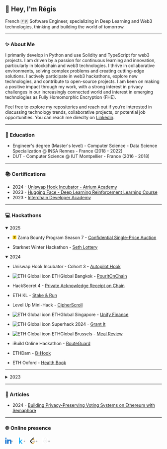 
👋 Hey, I'm Régis
-------------

French 🇫🇷 Software Engineer, specializing in Deep Learning and Web3 technologies, thinking and building the world of tomorrow.

-------------

### ✨ About Me

I primarily develop in Python and use Solidity and TypeScript for web3 projects. I am driven by a passion for continuous learning and innovation, particularly in blockchain and web3 technologies. I thrive in collaborative environments, solving complex problems and creating cutting-edge solutions. I actively participate in web3 hackathons, explore new technologies, and contribute to open-source projects. I am keen on making a positive impact through my work, with a strong interest in privacy challenges in our increasingly connected world and interest in emerging technologies as Fully Homomorphic Encryption (FHE).

Feel free to explore my repositories and reach out if you’re interested in discussing technology trends, collaborative projects, or potential job opportunities. You can reach me direclty on [Linkedin](https://linkedin.com/in/regis-graptin/).

-------------

### 🏫 Education

- Engineer's degree (Master's level) - Computer Science - Data Science Specialization @ INSA Rennes - France (2018 - 2022)
- DUT - Computer Science @ IUT Montpellier - France (2016 - 2018)

-------------

### 📚 Certifications

- 2024 - [Uniswap Hook Incubator - Atrium Academy](https://opensea.io/assets/matic/0x130fa2dca456c2166c5505693dc1535040705dc2/67)
- 2023 - [Hugging Face - Deep Learning Reinforcement Learning Course](https://media.licdn.com/dms/image/D4E22AQGSGp2XPTOYrw/feedshare-shrink_800/0/1679758234495?e=1724284800&v=beta&t=pQYKcwpb9bVNLUy4_E34Vc307JO5zg1jQKXR-PHC9dg)
- 2023 - [Interchain Developer Academy](https://badgr.com/public/assertions/G5fClgwPTC62P6wD3K8hpQ)


-------------

### 💻 Hackathons


<details open>
<summary>
2025
</summary>


- <picture><img src="./images/zama.png" alt="ETH Global icon" width="12"></picture> 
Zama Bounty Program Season 7 - [Confidential Single-Price Auction](https://github.com/RegisGraptin/ConfidentialAuction)

- Starknet Winter Hackathon - [Seth Lottery](https://app.buidlbox.io/projects/sethspin?path=projects%2Fsethspin)

</details>
<details open>
<summary>
2024
</summary>

- Uniswap Hook Incubator - Cohort 3 - [Autopilot Hook](https://projects.atrium.academy/Autopilot-Hook-1555f0444abe817785f4dafc10e4db5d) 

- <picture><source media="(prefers-color-scheme: dark)" srcset="./images/eth_global_icon_black.svg"><source media="(prefers-color-scheme: light)" srcset="./images/eth_global_icon_white.png"><img alt="ETH Global icon" width="12"></picture>
ETHGlobal Bangkok - [PourItOnChain](https://ethglobal.com/showcase/pouritonchain-u5f5x)

- HackSecret 4 - [Private Acknowledge Receipt on Chain](https://dorahacks.io/buidl/16855)

- ETH KL - [Stake & Run](https://devfolio.co/projects/start-and-run-8aed)

- Level Up Mini-Hack - [CipherScroll](https://github.com/RegisGraptin/CipherScroll)

- <picture><source media="(prefers-color-scheme: dark)" srcset="./images/eth_global_icon_black.svg"><source media="(prefers-color-scheme: light)" srcset="./images/eth_global_icon_white.png"><img alt="ETH Global icon" width="12"></picture>
ETHGlobal Singapore - [Unify Finance](https://ethglobal.com/showcase/unify-finance-9dipd)

- <picture><source media="(prefers-color-scheme: dark)" srcset="./images/eth_global_icon_black.svg"><source media="(prefers-color-scheme: light)" srcset="./images/eth_global_icon_white.png"><img alt="ETH Global icon" width="12"></picture>
Superhack 2024 - [Grant It](https://ethglobal.com/showcase/grant-it-h3sjo)

- <picture><source media="(prefers-color-scheme: dark)" srcset="./images/eth_global_icon_black.svg"><source media="(prefers-color-scheme: light)" srcset="./images/eth_global_icon_white.png"><img alt="ETH Global icon" width="12"></picture>
ETHGlobal Brussels - [Meal Review](https://ethglobal.com/showcase/meal-review-1fry1)

- iBuild Online Hackathon - [RouteGuard](https://taikai.network/iExec/hackathons/ibuild/projects/clvhv2b9v059f3r01e0f0jfuu/idea)

- ETHDam - [B-Hook](https://taikai.network/cryptocanal/hackathons/ethdam2024/projects/clux971fz00nuvq01mh9g5phl/idea)

- ETH Oxford - [Health Book](https://taikai.network/home-dao/hackathons/ethoxford/projects/cltkcxi1404gdy5016nv6jtnh/idea)

-----------
</details>

<details>
<summary>
2023
</summary>

- <picture><source media="(prefers-color-scheme: dark)" srcset="./images/eth_global_icon_black.svg"><source media="(prefers-color-scheme: light)" srcset="./images/eth_global_icon_white.png"><img alt="ETH Global icon" width="12"></picture>
ETHGlobal Istanbul - [Safety First](https://ethglobal.com/showcase/safety-first-98km1)

- ETHRome - [Quo-Roma](https://taikai.network/ethrome/hackathons/ethrome-23/projects/clnfs4sq800bzy90134ygt0rz/idea)

- <picture><source media="(prefers-color-scheme: dark)" srcset="./images/eth_global_icon_black.svg"><source media="(prefers-color-scheme: light)" srcset="./images/eth_global_icon_white.png"><img alt="ETH Global icon" width="12"></picture>
ETHGlobal Paris - [Flora App](https://ethglobal.com/showcase/flora-app-nqkw0)

- ETH Brussels - [TOKENESTATE](https://taikai.network/ethbrussels/hackathons/ETHBrussels/projects/cliq6kjwm027uwn01a7nk2xr8/idea)

- ETH Porto - [Greenroom](https://taikai.network/ethporto/hackathons/ethportohackathon2023/projects/clfdpv1g640192101x27zcukt74/idea)


</details>

-------------



### 📝 Articles


- 2024 - [Building Privacy-Preserving Voting Systems on Ethereum with Semaphore](https://medium.com/@regis-graptin/building-privacy-preserving-voting-systems-on-ethereum-with-semaphore-ce30ea5dcf6f)


-------------


### 🌐 Online presence 

<p align="left">
    <a href="https://fr.linkedin.com/in/regis-graptin/en">
        <img src="./images/linkedin.svg" alt="Linkedin logo" width="20" height="20" align="middle" />
    </a>&nbsp;&nbsp;&nbsp;
    <a href="https://www.kaggle.com/rerere">
        <img src="./images/kaggle.svg" alt="Kaggle logo" width="20" height="20" align="middle" />
    </a>&nbsp;&nbsp;&nbsp;
    <a href="https://leetcode.com/rere-rere/">
        <img src="./images/leetcode.svg" alt="Leetcode logo" width="20" height="20" align="middle" />
    </a>&nbsp;&nbsp;&nbsp;
    <a href="https://nodeguardians.io/character/rere">
        <img src="./images/nodeguardians.svg" alt="Node Guardians logo" width="20" height="20" align="middle" />
    </a>&nbsp;&nbsp;&nbsp;
</p>
